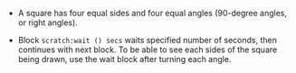 - A square has four equal sides and four equal angles (90-degree angles, or right angles).

- Block `scratch:wait () secs` waits specified number of seconds, then continues with next block. To be able to see each sides of the square being drawn, use the wait block after turning each angle.